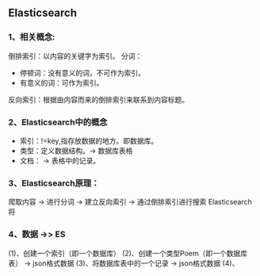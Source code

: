 ## Elasticsearch
### 1、相关概念:
倒排索引：以内容的关键字为索引。
分词：
- 停顿词：没有意义的词，不可作为索引。
- 有意义的词：可作为索引。

反向索引：根据由内容而来的倒排索引来联系到内容标题。
### 2、Elasticsearch中的概念
- 索引：!=key,指存放数据的地方。即数据库。
- 类型：定义数据结构。-> 数据库表格
- 文档： -> 表格中的记录。

### 3、Elasticsearch原理：
爬取内容 -> 进行分词 -> 建立反向索引 -> 通过倒排索引进行搜索
Elasticsearch将

### 4、数据 ->> ES
(1)、创建一个索引（即一个数据库）
(2)、创建一个类型Poem（即一个数据库表） -> json格式数据
(3)、将数据库表中的一个记录 -> json格式数据
(4)、

